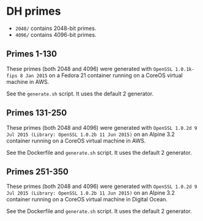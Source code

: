 DH primes
=========

* `2048/` contains 2048-bit primes.
* `4096/` contains 4096-bit primes.


Primes 1-130
------------

These primes (both 2048 and 4096) were generated with
`OpenSSL 1.0.1k-fips 8 Jan 2015` on a Fedora 21 container
running on a CoreOS virtual machine in AWS.

See the `generate.sh` script.
It uses the default 2 generator.


Primes 131-250
--------------

These primes (both 2048 and 4096) were generated with
`OpenSSL 1.0.2d 9 Jul 2015 (Library: OpenSSL 1.0.2b 11 Jun 2015)` on an Alpine 3.2 container
running on a CoreOS virtual machine in AWS.

See the Dockerfile and `generate.sh` script.
It uses the default 2 generator.


Primes 251-350
--------------

These primes (both 2048 and 4096) were generated with
`OpenSSL 1.0.2d 9 Jul 2015 (Library: OpenSSL 1.0.2b 11 Jun 2015)` on an Alpine 3.2 container
running on a CoreOS virtual machine in Digital Ocean.

See the Dockerfile and `generate.sh` script.
It uses the default 2 generator.
